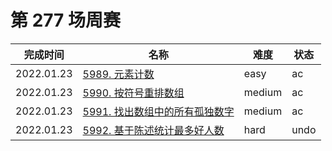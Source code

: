 # 第 277 场周赛

**完成时间**|**名称**|**难度**|**状态**
------------|--------|--------|--------
2022.01.23|[5989. 元素计数](./5989.%20元素计数)|easy|ac
2022.01.23|[5990. 按符号重排数组](./5990.%20按符号重排数组)|medium|ac
2022.01.23|[5991. 找出数组中的所有孤独数字](./5991.%20找出数组中的所有孤独数字)|medium|ac
2022.01.23|[5992. 基于陈述统计最多好人数](./5992.%20基于陈述统计最多好人数)|hard|undo
